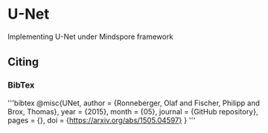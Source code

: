 # U-Net
Implementing U-Net under Mindspore framework
## Citing

### BibTex

'''bibtex
@misc{UNet,
author = {Ronneberger, Olaf and Fischer, Philipp and Brox, Thomas},
year = {2015},
month = {05},
journal = {GitHub repository},
pages = {},
doi = {https://arxiv.org/abs/1505.04597}
}
'''
